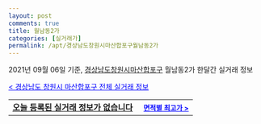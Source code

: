 ```yaml
---
layout: post
comments: true
title: 월남동2가
categories: [실거래가]
permalink: /apt/경상남도창원시마산합포구월남동2가
---
```


2021년 09월 06일 기준, <a href="/apt/경상남도창원시마산합포구">경상남도창원시마산합포구</a> 월남동2가 한달간 실거래 정보

<a style="color: blue;" href="/apt/경상남도창원시마산합포구">< 경상남도 창원시 마산합포구 전체 실거래 정보</a>
<!---- start ---->
<table>
  <tr>
    <td colspan="4" style="font-weight: bold;"><a href="/apt/경상남도창원시마산합포구월남동2가{name_without_space}">오늘 등록된 실거래 정보가 없습니다</a> &nbsp;&nbsp;&nbsp; <a style="color: blue; font-size: smaller;" href="/apt/경상남도창원시마산합포구월남동2가{name_without_space}">면적별 최고가 ></a></td>
  </tr>
    
</table>
<!---- end ---->
    